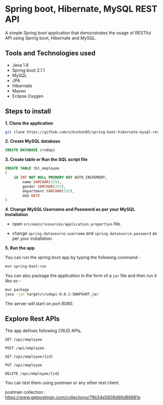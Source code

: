 # Spring boot, Hibernate, MySQL REST API

A simple Spring boot application that demonstrates the usage of RESTful API using Spring boot, Hibernate and MySQL. 

## Tools and Technologies used

* Java 1.8
* Spring boot 2.1.1
* MySQL
* JPA
* Hibernate
* Maven
* Eclipse Oxygen

## Steps to install

**1. Clone the application**

```bash
git clone https://github.com/scbushan05/spring-boot-hibernate-mysql-rest-api.git
```

**2. Create MySQL database**

```sql
CREATE DATABASE crudapi
```
	
**3. Create table or Run the SQL script file**

```sql
CREATE TABLE tbl_employee
(
	id INT NOT NULL PRIMARY KEY AUTO_INCREMENT,
    	name VARCHAR(255),
    	gender VARCHAR(255),
    	department VARCHAR(255),
    	dob DATE
)
```
	
**4. Change MySQL Username and Password as per your MySQL Installation**
	
+ open `src/main/resources/application.properties` file.

+ change `spring.datasource.username` and `spring.datasource.password` as per your installation
	
**5. Run the app**

You can run the spring boot app by typing the following command -

```bash
mvn spring-boot:run
```

You can also package the application in the form of a `jar` file and then run it like so -

```bash
mvn package
java -jar target/crudapi-0.0.1-SNAPSHOT.jar
```

The server will start on port 8080.
	
## Explore Rest APIs

The app defines following CRUD APIs.

    GET /api/employee
    
    POST /api/employee
    
    GET /api/employee/{id}
    
    PUT /api/employee
    
    DELETE /api/employee/{id}

You can test them using postman or any other rest client.

postman collection : https://www.getpostman.com/collections/79b34e5606d66d88881e
